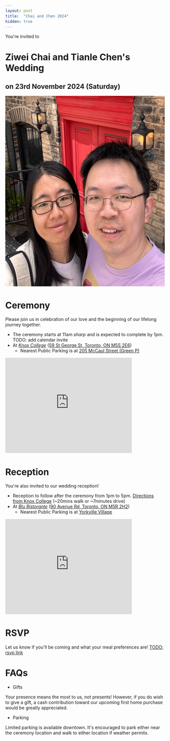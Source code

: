 ```yaml
---
layout: post
title:  "Chai and Chen 2024"
hidden: true
---
```


You're invited to
<p align="center">
    <h1>Ziwei Chai and Tianle Chen's Wedding</h1>
    <h2>on 23rd November 2024 (Saturday)</h2>
    <img src="/assets/posts/2024-08-18/chen_and_chai.jpg" alt="chen and chai" height="600"/>
</p>


# Ceremony
Please join us in celebration of our love and the beginning of our lifelong journey together.
* The ceremony starts at 11am *sharp* and is expected to complete by 1pm. TODO: add calendar invite
* At [*Knox College*](https://knox.utoronto.ca) ([59 St George St, Toronto, ON M5S 2E6](https://maps.app.goo.gl/xR7bMguLuqaq5BHD6))
    * Nearest Public Parking is at [205 McCaul Street (Green P)](https://parking.greenp.com/carpark/216_205-mccaul-street/)

<iframe src="https://www.google.com/maps/embed?pb=!1m18!1m12!1m3!1d2886.3670301405105!2d-79.39967252382274!3d43.66133597110168!2m3!1f0!2f0!3f0!3m2!1i1024!2i768!4f13.1!3m3!1m2!1s0x882b34b8cadc50cb%3A0xe1a707c1c0c7d507!2sKnox%20College!5e0!3m2!1sen!2sca!4v1723996623034!5m2!1sen!2sca" width="400" height="300" style="border:0;" allowfullscreen="" loading="lazy" referrerpolicy="no-referrer-when-downgrade"></iframe>


# Reception
You're also invited to our wedding reception!
* Reception to follow after the ceremony from 1pm to 5pm. [Directions from Knox College](https://maps.app.goo.gl/xYy7FVsJVhbSQ4oc9) (~20mins walk or ~7minutes drive)
* At [*Blu Ristorante*](https://bluristorante.com) ([90 Avenue Rd, Toronto, ON M5R 2H2](https://g.co/kgs/a2wMTWH))
    * Nearest Public Parking is at [Yorkville Village](https://maps.app.goo.gl/HzFnTRRqWyifBqeo8)

<iframe src="https://www.google.com/maps/embed?pb=!1m18!1m12!1m3!1d2885.837641575717!2d-79.39857862382223!3d43.67234637110117!2m3!1f0!2f0!3f0!3m2!1i1024!2i768!4f13.1!3m3!1m2!1s0x882b34aefca02129%3A0x88fdcb8bd769ed66!2sBlu%20Ristorante!5e0!3m2!1sen!2sca!4v1723997087838!5m2!1sen!2sca" width="400" height="300" style="border:0;" allowfullscreen="" loading="lazy" referrerpolicy="no-referrer-when-downgrade"></iframe>


# RSVP
Let us know if you'll be coming and what your meal preferences are!
<a href="http://stackoverflow.com" target="_blank">TODO: rsvp link</a>


# FAQs

* Gifts

Your presence means the most to us, not presents! However, if you do wish to give a gift, a cash contribution toward our upcoming first home purchase would be greatly appreciated.

* Parking

Limited parking is available downtown. It's encouraged to park either near the ceremony location and walk to either location if weather permits.
